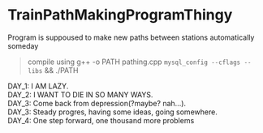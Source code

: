 # TrainPathMakingProgramThingy
Program is suppoused to make new paths between stations automatically someday </br>
> compile using g++ -o PATH pathing.cpp `mysql_config --cflags --libs` && ./PATH </br>

DAY_1: I AM LAZY.</br>
DAY_2: I WANT TO DIE IN SO MANY WAYS.</br>
DAY_3: Come back from depression(?maybe? nah...).</br>
DAY_3: Steady progres, having some ideas, going somewhere.</br>
DAY_4: One step forward, one thousand more problems</br>